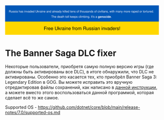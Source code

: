![Free Ukraine from Russian invaders!](https://raw.githubusercontent.com/Raf-9600/PlugY-Configurator-Avalonia/master/Ukraine.svg)

# The Banner Saga DLC fixer 

Некоторые пользователи, приобретя самую полную версию игры (где должны быть активированы все DLC), в итоге обнаружили, что DLC не активированы. Особенно это касается тех, кто приобрёл Banner Saga 3: Legendary Edition в GOG. Вы можете исправить это вручную отредактировав файлы сохранений, как написано в [данной инструкции]( https://www.gog.com/forum/the_banner_saga_series/banner_saga_3_legendary_edition_how_to_fix_missing_dlc_kivi_petrie_clan_ring_etc), а можете вместо этого воспользоваться данной программой, которая сделает всё то же самое.

Supported OS - https://github.com/dotnet/core/blob/main/release-notes/7.0/supported-os.md
